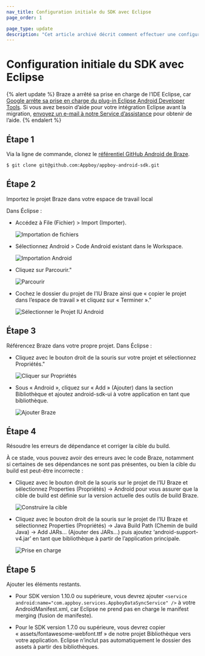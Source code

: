```yaml
---
nav_title: Configuration initiale du SDK avec Eclipse
page_order: 1

page_type: update
description: "Cet article archivé décrit comment effectuer une configuration initiale du SDK avec Eclipse. Braze ne prend plus en charge Eclipse IDE."
---
```


# Configuration initiale du SDK avec Eclipse

{% alert update %}
Braze a arrêté sa prise en charge de l’IDE Eclipse, car [Google arrête sa prise en charge du plug-in Eclipse Android Developer Tools](http://android-developers.blogspot.com/2015/06/an-update-on-eclipse-android-developer.html). Si vous avez besoin d’aide pour votre intégration Eclipse avant la migration, [envoyez un e-mail à notre Service d’assistance]({{site.baseurl}}/support_contact/) pour obtenir de l’aide.
{% endalert %}

## Étape 1
Via la ligne de commande, clonez le [référentiel GitHub Android de Braze][03].

```bash
$ git clone git@github.com:Appboy/appboy-android-sdk.git
```

## Étape 2
Importez le projet Braze dans votre espace de travail local

Dans Éclipse :

  - Accédez à File (Fichier) > Import (Importer).

    ![Importation de fichiers][04]
  - Sélectionnez Android > Code Android existant dans le Workspace.

    ![Importation Android][05]
  - Cliquez sur Parcourir."

    ![Parcourir][06]
  - Cochez le dossier du projet de l’IU Braze ainsi que « copier le projet dans l’espace de travail » et cliquez sur « Terminer »."

    ![Sélectionner le Projet IU Android][07]

## Étape 3
Référencez Braze dans votre propre projet.
Dans Éclipse :

  - Cliquez avec le bouton droit de la souris sur votre projet et sélectionnez Propriétés."

    ![Cliquer sur Propriétés][08]
  - Sous « Android », cliquez sur « Add » (Ajouter) dans la section Bibliothèque et ajoutez android-sdk-ui à votre application en tant que bibliothèque.

    ![Ajouter Braze][09]

## Étape 4
Résoudre les erreurs de dépendance et corriger la cible du build.

À ce stade, vous pouvez avoir des erreurs avec le code Braze, notamment si certaines de ses dépendances ne sont pas présentes, ou bien la cible du build est peut-être incorrecte :

   - Cliquez avec le bouton droit de la souris sur le projet de l’IU Braze et sélectionnez Properties (Propriétés) -> Android pour vous assurer que la cible de build est définie sur la version actuelle des outils de build Braze.

      ![Construire la cible][10]
   - Cliquez avec le bouton droit de la souris sur le projet de l’IU Braze et sélectionnez Properties (Propriétés) -> Java Build Path (Chemin de build Java) -> Add JARs… (Ajouter des JARs...) puis ajoutez ‘android-support-v4.jar’ en tant que bibliothèque à partir de l’application principale.

      ![Prise en charge][11]

## Étape 5

Ajouter les éléments restants.

  - Pour SDK version 1.10.0 ou supérieure, vous devrez ajouter
  `<service android:name="com.appboy.services.AppboyDataSyncService" />`
  à votre AndroidManifest.xml, car Eclipse ne prend pas en charge le manifest merging (fusion de manifeste).

  - Pour le SDK version 1.7.0 ou supérieure, vous devrez copier « assets/fontawesome-webfont.ttf » de notre projet Bibliothèque vers votre application. Eclipse n’inclut pas automatiquement le dossier des assets à partir des bibliothèques.

[03]: https://github.com/appboy/appboy-android-sdk "Appboy Android GitHub Repository"
[04]: {{site.baseurl}}/assets/img_archive/file_import.png
[05]: {{site.baseurl}}/assets/img_archive/android_import.png
[06]: {{site.baseurl}}/assets/img_archive/click_browse.png
[07]: {{site.baseurl}}/assets/img_archive/select_project_android.png
[08]: {{site.baseurl}}/assets/img_archive/click_properties.png
[09]: {{site.baseurl}}/assets/img_archive/add_appboy_ui.png
[10]: {{site.baseurl}}/assets/img_archive/build_target.png
[11]: {{site.baseurl}}/assets/img_archive/android_support_v4.png
